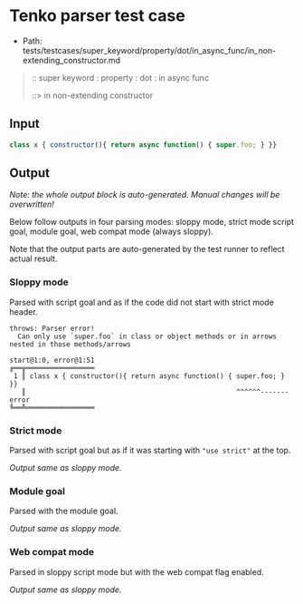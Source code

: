 # Tenko parser test case

- Path: tests/testcases/super_keyword/property/dot/in_async_func/in_non-extending_constructor.md

> :: super keyword : property : dot : in async func
>
> ::> in non-extending constructor

## Input

`````js
class x { constructor(){ return async function() { super.foo; } }}
`````

## Output

_Note: the whole output block is auto-generated. Manual changes will be overwritten!_

Below follow outputs in four parsing modes: sloppy mode, strict mode script goal, module goal, web compat mode (always sloppy).

Note that the output parts are auto-generated by the test runner to reflect actual result.

### Sloppy mode

Parsed with script goal and as if the code did not start with strict mode header.

`````
throws: Parser error!
  Can only use `super.foo` in class or object methods or in arrows nested in those methods/arrows

start@1:0, error@1:51
╔══╦═════════════════
 1 ║ class x { constructor(){ return async function() { super.foo; } }}
   ║                                                    ^^^^^^------- error
╚══╩═════════════════

`````

### Strict mode

Parsed with script goal but as if it was starting with `"use strict"` at the top.

_Output same as sloppy mode._

### Module goal

Parsed with the module goal.

_Output same as sloppy mode._

### Web compat mode

Parsed in sloppy script mode but with the web compat flag enabled.

_Output same as sloppy mode._
